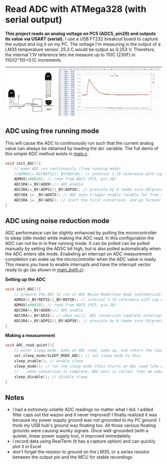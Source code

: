 # Read ADC with ATMega328 (with serial output)
**This project reads an analog voltage on PC5 (ADC5, pin28) and outputs its value via USART (serial).** I use a USB FT232 breakout board to capture the output and log it on my PC. The voltage I'm measuring is the output of a LM35 temperature sensor. 25.3 C would be output as 0.253 V. Therefore, the internal 1.1V reference lets me measure up to 110C (230F) in 110/(2^10)=0.1C increments.

![](lm75.jpg)|![](excel.PNG)
---|---

## ADC using free running mode
This will cause the ADC to continuously run such that the current analog value can always be obtained by reading the `ADC` variable. The full demo of this simple ADC method exists in [main.c](main.c).
```C
void init_ADC(){	
	// make ADC run continuously (free running mode)
	//ADMUX|=_BV(REFS1)|_BV(REFS0); // internal 1.1V reference with cap on AREF pin (leave blank for AREF)
	ADMUX|=0b0101; // read from ADC5 (PC5, pin 28)
	ADCSRA|=_BV(ADEN);// ADC enable
	ADCSRA|=_BV(ADPS1)|_BV(ADPS0); // prescale by 8	(make sure CK/prescale is 50kHz-200kHz)
	ADCSRA |= _BV(ADATE); // ADC auto trigger enable (enable for free running mode)
	ADCSRA |= _BV(ADSC); // start the first conversion, and go forever if free running mode
}
```

## ADC using noise reduction mode
ADC performance can be slightly enhanced by putting the microcontroller to sleep (idle mode) while making the ADC read. In this configuration the ADC can not be in in free running mode. It can be polled can be polled manually by setting the ADSC bit high, but is also polled automatically when the ADC enters idle mode. Enabeling an interrupt on ADC measurement completion can wake up the microcontroller when the ADC value is ready. This means you have to enable interrupts and have the interrupt vector ready to go (as shown in [main_both.c](main_both.c)).

**Setting up the ADC**
```C
void init_ADC(){	
	// prepare the ADC to run in ADC Noise Reduction mode (automatically when sleep happens)
	ADMUX|=_BV(REFS1)|_BV(REFS0); // internal 1.1V reference with cap on AREF pin (leave blank for AREF)
	ADMUX|=0b0101; // read from ADC5 (PC5, pin 28)
	ADCSRA|=_BV(ADEN);// ADC enable
	ADCSRA|=_BV(ADIE); // when sei(), ADC conversion complete interrupt is activated
	ADCSRA|=_BV(ADPS1)|_BV(ADPS0); // prescale by 8	(make sure CK/prescale is 50kHz-200kHz)
}
```

**Making a measurement**
```C
void ADC_read_quiet(){
    // enter sleep mode, make an ADC read, wake up, and return the read.
    set_sleep_mode(SLEEP_MODE_ADC); // set sleep mode to this
    sleep_enable(); // enable sleep
    sleep_mode(); // run the sleep mode (this starts an ADC read like ADCSRA |= (1<<ADSC) does)
    // ...when conversion is complete, ADC_vect is called, then we wake up and continue...
    sleep_disable(); // disable sleep
}
```

## Notes
- I had a _extremely_ volatile ADC readings no matter what I did. I added filter caps out the wazoo and it never improved! I finally realized it was because my power supply ground was not grounded to my PC ground. I think my USB hub's ground was floating too. All those various floating grounds were causing wonky signals. Once well-grounded (with a quieter, linear power supply too), it improved immedaitely.
- I record data using RealTerm (it has a capture option) and can quickly plot it in Excel
- don't forget the resistor to ground on the LM35, or a series resistor between the output pin and the MCU for stable recordings

